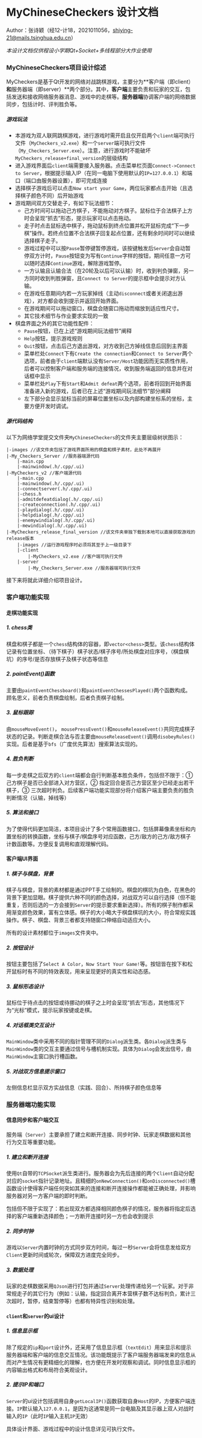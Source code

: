 # MyChineseCheckers 设计文档

Author：张诗颖（经12-计18，2021011056，shiying-21@mails.tsinghua.edu.cn）

 *本设计文档仅供程设小学期Qt+Socket+多线程部分大作业使用*



### MyChineseCheckers项目设计综述

MyCheckers是基于Qt开发的网络对战跳棋游戏，主要分为**客户端（即client）**和**服务器端（即server）**两个部分。其中，**客户端**主要负责和玩家的交互，包括发送和接收网络服务器消息、游戏中的走棋等。**服务器端**协调客户端的网络数据同步，包括计时、评判胜负等。

##### 游戏玩法

+ 本游戏为双人联网跳棋游戏，进行游戏时需开启且仅开启两个`client`端可执行文件（`MyCheckers_v2.exe`）和一个`server`端可执行文件（`My_Checkers_Server.exe`）。注意，进行游戏时不能破坏`MyCheckers_release+final_version`的层级结构
+ 进入游戏界面后`client`端需要接入服务器。点击菜单栏页面`Connect->Connect to Server`，根据提示输入IP（在同一电脑下使用默认的`IP=127.0.0.1`）和端口（端口由服务器设置），即可完成连接
+ 选择棋子游戏后可以点击`Now start your Game`，两位玩家都点击开始（且选择棋子颜色不同）后开始游戏
+ 游戏期间双方交替走子，有如下玩法细节：
  + 己方时间可以拖动己方棋子，不能拖动对方棋子。鼠标位于合法棋子上方时会呈现“抓去”形态，提示玩家可以点击拖动。
  + 走子时点击鼠标选中棋子，拖动鼠标到终点位置并松开鼠标完成“下一步棋”操作。若终点位置不合法棋子回复起点位置，还有剩余时间时可以继续选择棋子走子。
  + 游戏过程中可以按`Pause`暂停键暂停游戏，该按键触发后`Server`会自动暂停双方计时，`Pause`按钮变为写有`Continue`字样的按钮，期间任意一方可以随时选择`Continue`游戏，解除游戏暂停。
  + 一方认输且认输合法（在20轮及以后可以认输）时，收到判负弹窗，另一方同时收到判胜弹窗，且`Connect to Server`的提示框中会提示对方认输。
  + 在游戏任意期间内若一方玩家掉线（主动`disconnect`或者关闭退出游戏），对方都会收到提示并返回开始界面。
  + 在游戏期间可以拖动窗口，棋盘会随窗口拖动而缩放到适应性尺寸。
  + 其它技术细节与作业要求实现的一致
+ 棋盘界面之外的其它功能性配件：
  + `Pause`按钮，已在上述“游戏期间玩法细节”阐释
  + `Help`按钮，提示游戏规则
  + `Quit`按钮，点击后己方退出游戏，对方收到己方掉线信息后回到主界面
  + 菜单栏处`Connect`下有`Create the connection`和`Connect to Server`两个选项，前者由于`client`端默认没有`Server/Host`功能因而无实质性作用，后者可以控制客户端和服务端的连接情况，收到服务端返回的信息并在对话框中显示
  + 菜单栏处`Play`下有`Start`和`Admit defeat`两个选项，前者将回到开始界面准备进入新的游戏，后者已在上述“游戏期间玩法细节”部分阐释
  + 左下部分会显示鼠标当前的屏幕位置坐标以及内部构建坐标系的坐标，主要方便开发时调试。

##### 源代码结构

以下为网络学堂提交文件夹`MyChineseCheckers`的文件夹主要层级树状图示：

```
|-images //该文件夹包括了游戏界面所用的棋盘和棋子素材，此处不再展开
|-My_Checkers_Server //服务器端源代码
    |-main.cpp
    |-mainwindow(.h/.cpp/.ui)  
|-MyCheckers_v2 //客户端源代码
    |-main.cpp
    |-mainwindow(.h/.cpp/.ui)
    |-connectserver(.h/.cpp/.ui)
    |-chess.h
    |-admitdefeatdialog(.h/.cpp/.ui)
    |-createconnection(.h/.cpp/.ui)
    |-playdialog(.h/.cpp/.ui)
    |-helpdialog(.h/.cpp/.ui)
    |-enemywindialog(.h/.cpp/.ui)
    |-mewindialog(.h/.cpp/.ui)
|-MyCheckers_release_final_version //该文件夹单独下载到本地可以直接获取游戏的release版本
    |-images //运行游戏程序时必须将其至于上一级目录下
    |-client
        |-MyCheckers_v2.exe //客户端可执行文件
    |-server
        |-My_Checkers_Server.exe //服务器端可执行文件
```

接下来将就此详细介绍项目设计。






### 客户端功能实现

#### 走棋功能实现

##### 1. chess类

棋盘和棋子都是一个`chess`结构体的容器，即`vector<chess>`类型。该`chess`结构体记录有位置坐标、（待下棋子）棋子状态/棋子序号/所处棋盘对应序号，（棋盘棋坑）的序号/是否存放棋子及棋子状态等信息

##### 2. paintEvent()函数

主要由`paintEventChessboard()`和`paintEventChessesPlayed()`两个函数构成。顾名思义，前者负责棋盘绘制，后者负责棋子绘制。

##### 3. 鼠标跟踪

由`mouseMoveEvent()`， `mousePressEvent()`和`mouseReleaseEvent()`共同完成棋子状态的记录。判断走棋合法与否主要由`mouseReleaseEvent()`调用`disobeyRules()`实现。后者是基于`bfs`（广度优先算法）搜索算法实现的。

##### 4. 胜负判断

每一步走棋之后双方的`client`端都会自行判断基本胜负条件，包括但不限于：① 己方棋子是否已全部进入对方营区，② 指定回合是否己方营区至少已经走出若干棋子，③ 三次超时判负。后续客户端功能实现部分将介绍客户端主要负责的胜负判断情况（认输，掉线等）

##### 5. 算法和接口

为了使得代码更加简洁，本项目设计了多个常用函数接口，包括屏幕像素坐标和内置坐标的转换函数，坐标与棋子/棋盘序号对应函数，己方/敌方的己方/敌方棋子计数函数等。方便反复调用和直观理解代码。



#### 客户端UI界面

##### 1. 棋子与棋盘，背景

棋子与棋盘，背景的素材都是通过PPT手工绘制的。棋盘的棋坑为白色，在黑色的背景下更加显眼。棋子提供六种不同的颜色选择，对战双方可以自行选择（但不能重复，否则后选的一方会接到`Server`的提示要求重新选择）。所有的棋子制作都采用渐变颜色效果，富有立体感。棋子的大小略大于棋盘棋坑的大小，符合常规实践操作。棋子、棋盘、背景三者都支持随窗口伸缩自动适应大小。

所有的设计素材都位于`images`文件夹中。

##### 2. 按钮设计

按钮主要包括了`Select A Color`，`Now Start Your Game!`等。按钮皆在按下和松开鼠标时有不同的特效表现，用来呈现更好的真实性和动态感。

##### 3. 鼠标形态设计

鼠标位于待点击的按钮或待挪动的棋子之上时会呈现“抓去”形态，其他情况下为“光标”模式，提示玩家按键或走棋。

##### 4. 对话框类交互设计

`MainWindow`类中采用不同的指针管理不同的`Dialog`派生类。各`Dialog`派生类与`MainWindow`类的交互主要通过信号与槽机制实现。具体为`Dialog`会发出信号，由`MainWindow`主窗口执行槽函数。

##### 5. 对战双方信息提示窗口

左侧信息栏显示双方实战信息（实践、回合）、所持棋子颜色信息等






### 服务器端功能实现

#### 信息同步和客户端交互

服务端（`Server`）主要承担了建立和断开连接、同步时钟、玩家走棋数据和其他行为交互等重要功能。

##### 1. 建立和断开连接

使用`Qt`自带的`TCPSocket`派生类进行。服务器会为先后连接的两个`Client`自动分配对应的`socket`指针记录地址。且精细的`onNewConnection()`和`onDisconnected()`槽函数设计使得客户端任何突如其来的连接和断开连接操作都能被正确处理，并影响服务器对另一方客户端的即时判断。

包括但不限于实现了：若出现双方都选择相同颜色棋子的情况，服务器将指定后选择的客户端重新选择颜色；一方断开连接时另一方也会收到提示

##### 2. 同步时钟

游戏以`Server`内置时钟的方式同步双方时间，每过一秒`Server`会将信息发给双方`Client`更新时间或轮次，保障双方进度完全同步。

##### 3. 数据处理

玩家的走棋数据采用`QJson`进行打包并通过`Server`处理传递给另一个玩家。对于非常规走子的其它行为（例如：认输，指定回合离开本营棋子数不达标判负，累计三次超时，暂停，结束暂停等）也都有特异性识别和处理。



#### `client`和`server`的ui设计

##### 1. 信息显示框

除了规定的`ip`和`port`设计外，还采用了信息显示框（`textEdit`）用来显示和提示服务器端和客户端的信息交互情况。该功能既提示了客户端服务器端发来的信息从而对产生情况有更精细化的理解，也方便在开发时观察和调试。同时信息显示框的内容输出格式和布局符合美观设计。

##### 2. 提示IP和端口

`Server`的ui设计包括调用自身`getLocalIP()`函数获取自身`Host`的IP，方便客户端连接。`IP`默认输入`127.0.0.1`，是因为这通常是同一台电脑及其显示器上双人对战时输入的`IP`（此时`IP`输入主机`IP`无效）



具体设计界面、游戏过程中的设计信息详见可执行文件。
